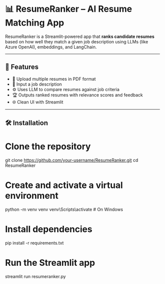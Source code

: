 # 📊 ResumeRanker – AI Resume Matching App

ResumeRanker is a Streamlit-powered app that **ranks candidate resumes** based on how well they match a given job description using LLMs (like Azure OpenAI), embeddings, and LangChain.

---

## 🚀 Features

- 📁 Upload multiple resumes in PDF format
- 📝 Input a job description
- ⚙️ Uses LLM to compare resumes against job criteria
- 🏆 Outputs ranked resumes with relevance scores and feedback
- 🌐 Clean UI with Streamlit


---

## 🛠 Installation
# Clone the repository
git clone https://github.com/your-username/ResumeRanker.git
cd ResumeRanker

# Create and activate a virtual environment
python -m venv venv
venv\Scripts\activate       # On Windows

# Install dependencies
pip install -r requirements.txt

# Run the Streamlit app
streamlit run resumeranker.py


